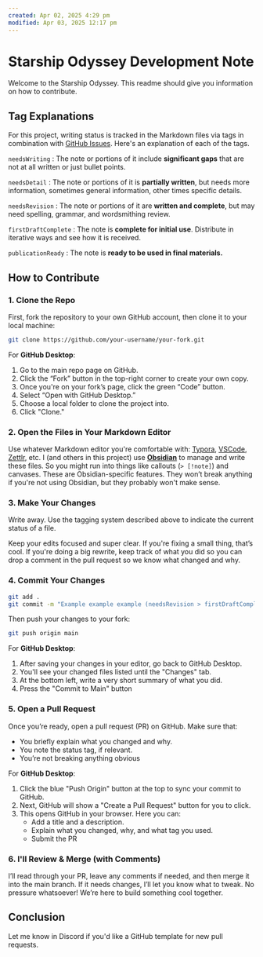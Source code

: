 ```yaml
---
created: Apr 02, 2025 4:29 pm
modified: Apr 03, 2025 12:17 pm
---
```


# Starship Odyssey Development Note

Welcome to the Starship Odyssey. This readme should give you information on how to contribute.

## Tag Explanations

For this project, writing status is tracked in the Markdown files via tags in combination with [GitHub Issues](https://github.com/ChaseTramel/starship-odyssey/issues). Here's an explanation of each of the tags.

`needsWriting` : The note or portions of it include **significant gaps** that are not at all written or just bullet points.

`needsDetail` : The note or portions of it is **partially written**, but needs more information, sometimes general information, other times specific details.

`needsRevision` : The note or portions of it are **written and complete**, but may need spelling, grammar, and wordsmithing review.

`firstDraftComplete` : The note is **complete for initial use**. Distribute in iterative ways and see how it is received.

`publicationReady` : The note is **ready to be used in final materials.**

## How to Contribute

### 1. Clone the Repo

First, fork the repository to your own GitHub account, then clone it to your local machine:
```bash
git clone https://github.com/your-username/your-fork.git
```

For **GitHub Desktop**:
1. Go to the main repo page on GitHub.
2. Click the “Fork” button in the top-right corner to create your own copy.
3. Once you're on your fork’s page, click the green “Code” button.
4. Select “Open with GitHub Desktop.”
5. Choose a local folder to clone the project into.
6. Click "Clone."

### 2. Open the Files in Your Markdown Editor

Use whatever Markdown editor you're comfortable with: [Typora](https://typora.io/), [VSCode](https://code.visualstudio.com/), [Zettlr](https://www.zettlr.com/), etc. I (and others in this project) use **[Obsidian](https://obsidian.md/)** to manage and write these files. So you might run into things like callouts (`> [!note]`) and canvases. These are Obsidian-specific features. They won’t break anything if you're not using Obsidian, but they probably won't make sense.

### 3. Make Your Changes

Write away. Use the tagging system described above to indicate the current status of a file.

Keep your edits focused and super clear. If you're fixing a small thing, that’s cool. If you're doing a big rewrite, keep track of what you did so you can drop a comment in the pull request so we know what changed and why.

### 4. Commit Your Changes

```bash
git add .
git commit -m "Example example example (needsRevision > firstDraftComplete)"
```

Then push your changes to your fork:
```bash
git push origin main
```

For **GitHub Desktop**:
1. After saving your changes in your editor, go back to GitHub Desktop.
2. You'll see your changed files listed until the "Changes" tab.
3. At the bottom left, write a very short summary of what you did.
4. Press the "Commit to Main" button

### 5. Open a Pull Request

Once you’re ready, open a pull request (PR) on GitHub. Make sure that:
- You briefly explain what you changed and why.
- You note the status tag, if relevant.
- You’re not breaking anything obvious

For **GitHub Desktop**:
1. Click the blue "Push Origin" button at the top to sync your commit to GitHub.
2. Next, GitHub will show a "Create a Pull Request" button for you to click.
3. This opens GitHub in your browser. Here you can:
	- Add a title and a description.
	- Explain what you changed, why, and what tag you used.
	- Submit the PR

### 6. I'll Review & Merge (with Comments)

I’ll read through your PR, leave any comments if needed, and then merge it into the main branch. If it needs changes, I’ll let you know what to tweak. No pressure whatsoever! We’re here to build something cool together.

## Conclusion

Let me know in Discord if you'd like a GitHub template for new pull requests.